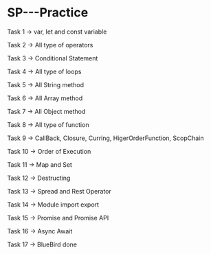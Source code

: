 # SP---Practice

Task 1 -> var, let and const variable

Task 2 -> All type of operators

Task 3 -> Conditional Statement

Task 4 -> All type of loops

Task 5 -> All String method

Task 6 -> All Array method

Task 7 -> All Object method

Task 8 -> All type of function

Task 9 -> CallBack, Closure, Curring, HigerOrderFunction, ScopChain

Task 10 -> Order of Execution 

Task 11 -> Map and Set

Task 12 -> Destructing 

Task 13 -> Spread and Rest Operator

Task 14 -> Module import export 

Task 15 -> Promise and Promise API

Task 16 -> Async Await 

Task 17 -> BlueBird done